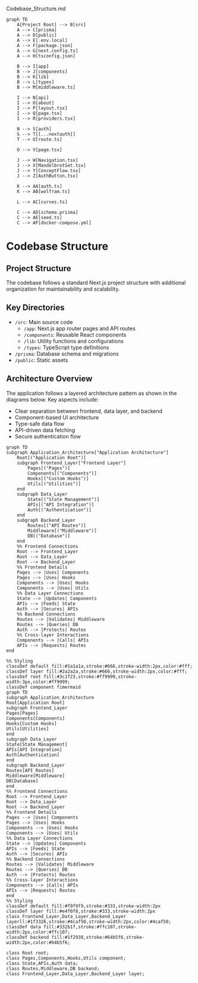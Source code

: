 Codebase_Structure.md

```mermaid
graph TD
    A[Project Root] --> B[src]
    A --> C[prisma]
    A --> D[public]
    A --> E[.env.local]
    A --> F[package.json]
    A --> G[next.config.ts]
    A --> H[tsconfig.json]

    B --> I[app]
    B --> J[components]
    B --> K[lib]
    B --> L[types]
    B --> M[middleware.ts]

    I --> N[api]
    I --> O[about]
    I --> P[layout.tsx]
    I --> Q[page.tsx]
    I --> R[providers.tsx]

    N --> S[auth]
    S --> T[[...nextauth]]
    T --> U[route.ts]

    O --> V[page.tsx]

    J --> W[Navigation.tsx]
    J --> X[MandelbrotSet.tsx]
    J --> Y[ConceptFlow.tsx]
    J --> Z[AuthButton.tsx]

    K --> AA[auth.ts]
    K --> AB[wolfram.ts]

    L --> AC[curves.ts]

    C --> AD[schema.prisma]
    C --> AE[seed.ts]
    C --> AF[docker-compose.yml]
```

# Codebase Structure

## Project Structure
The codebase follows a standard Next.js project structure with additional organization for maintainability and scalability.

## Key Directories
- `/src`: Main source code
  - `/app`: Next.js app router pages and API routes
  - `/components`: Reusable React components
  - `/lib`: Utility functions and configurations
  - `/types`: TypeScript type definitions
- `/prisma`: Database schema and migrations
- `/public`: Static assets

## Architecture Overview
The application follows a layered architecture pattern as shown in the diagrams below. Key aspects include:

- Clear separation between frontend, data layer, and backend
- Component-based UI architecture
- Type-safe data flow
- API-driven data fetching
- Secure authentication flow

```mermaid
graph TD
subgraph Application_Architecture["Application Architecture"]
    Root[("Application Root")]
    subgraph Frontend_Layer["Frontend Layer"]
        Pages[("Pages")]
        Components[("Components")]
        Hooks[("Custom Hooks")]
        Utils[("Utilities")]
    end
    subgraph Data_Layer
        State[("State Management")]
        APIs[("API Integration")]
        Auth[("Authentication")]
    end
    subgraph Backend_Layer
        Routes[("API Routes")]
        Middleware[("Middleware")]
        DB[("Database")]
    end
    %% Frontend Connections
    Root --> Frontend_Layer
    Root --> Data_Layer
    Root --> Backend_Layer
    %% Frontend Details
    Pages --> |Uses| Components
    Pages --> |Uses| Hooks
    Components --> |Uses| Hooks
    Components --> |Uses| Utils
    %% Data Layer Connections
    State --> |Updates| Components
    APIs --> |Feeds| State
    Auth --> |Secures| APIs
    %% Backend Connections
    Routes --> |Validates| Middleware
    Routes --> |Queries| DB
    Auth --> |Protects| Routes
    %% Cross-layer Interactions
    Components --> |Calls| APIs
    APIs --> |Requests| Routes
end

%% Styling
classDef default fill:#1a1a1a,stroke:#666,stroke-width:2px,color:#fff;
classDef layer fill:#2a2a2a,stroke:#666,stroke-width:2px,color:#fff;
classDef root fill:#3c1f23,stroke:#ff9999,stroke-width:3px,color:#ff9999;
classDef component fimermaid
graph TD
subgraph Application_Architecture
Root[Application Root]
subgraph Frontend_Layer
Pages[Pages]
Components[Components]
Hooks[Custom Hooks]
Utils[Utilities]
end
subgraph Data_Layer
State[State Management]
APIs[API Integration]
Auth[Authentication]
end
subgraph Backend_Layer
Routes[API Routes]
Middleware[Middleware]
DB[Database]
end
%% Frontend Connections
Root --> Frontend_Layer
Root --> Data_Layer
Root --> Backend_Layer
%% Frontend Details
Pages --> |Uses| Components
Pages --> |Uses| Hooks
Components --> |Uses| Hooks
Components --> |Uses| Utils
%% Data Layer Connections
State --> |Updates| Components
APIs --> |Feeds| State
Auth --> |Secures| APIs
%% Backend Connections
Routes --> |Validates| Middleware
Routes --> |Queries| DB
Auth --> |Protects| Routes
%% Cross-layer Interactions
Components --> |Calls| APIs
APIs --> |Requests| Routes
end
%% Styling
classDef default fill:#f9f9f9,stroke:#333,stroke-width:2px
classDef layer fill:#e4f0f8,stroke:#333,stroke-width:2px
class Frontend_Layer,Data_Layer,Backend_Layer layerll:#1f3326,stroke:#4caf50,stroke-width:2px,color:#4caf50;
classDef data fill:#332b1f,stroke:#ffc107,stroke-width:2px,color:#ffc107;
classDef backend fill:#1f2938,stroke:#64b5f6,stroke-width:2px,color:#64b5f6;

class Root root;
class Pages,Components,Hooks,Utils component;
class State,APIs,Auth data;
class Routes,Middleware,DB backend;
class Frontend_Layer,Data_Layer,Backend_Layer layer;
```